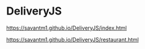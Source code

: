 # DeliveryJS

https://savantm1.github.io/DeliveryJS/index.html

https://savantm1.github.io/DeliveryJS/restaurant.html
